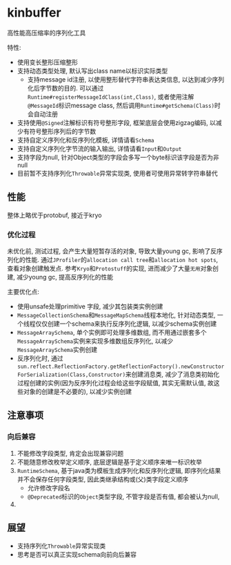 # **kinbuffer**
高性能高压缩率的序列化工具

特性:
* 使用变长整形压缩整形
* 支持动态类型处理, 默认写出class name以标识实际类型
  * 支持message id注册, 以使用整形替代字符串表达类信息, 以达到减少序列化后字节数的目的. 
  可以通过`Runtime#registerMessageIdClass(int,Class)`, 或者使用注解`@MessageId`标识message class, 
  然后调用`Runtime#getSchema(Class)`时会自动注册
* 支持使用`@Signed`注解标识有符号整形字段, 框架底层会使用zigzag编码, 以减少有符号整形序列后的字节数
* 支持自定义序列化和反序列化模板, 详情请看`Schema`
* 支持自定义序列化字节流的输入输出, 详情请看`Input`和`Output`
* 支持字段为null, 针对Object类型的字段会多写一个byte标识该字段是否为非null
* 目前暂不支持序列化`Throwable`异常实现类, 使用者可使用异常转字符串替代

## 性能
整体上略优于protobuf, 接近于kryo

### 优化过程
未优化前, 测试过程, 会产生大量短暂存活的对象, 导致大量young gc, 影响了反序列化的性能. 
通过`JProfiler`的`allocation call tree`和`allocation hot spots`, 查看对象创建触发点. 参考`Kryo`和`Protostuff`的实现, 
进而减少了大量`无用`对象创建, 减少young gc, 提高反序列化的性能

主要优化点:
* 使用unsafe处理primitive 字段, 减少其包装类实例创建
* `MessageCollectionSchema`和`MessageMapSchema`线程本地化, 针对动态类型, 一个线程仅仅创建一个schema来执行反序列化逻辑, 以减少schema实例创建
* `MessageArraySchema`, 单个实例即可处理多维数组, 而不用通过嵌套多个`MessageArraySchema`实例来实现多维数组反序列化, 以减少`MessageArraySchema`实例创建
* 反序列化时, 通过`sun.reflect.ReflectionFactory.getReflectionFactory().newConstructorForSerialization(Class,Constructor)`来创建消息类, 
  减少了消息类初始化过程创建的实例(因为反序列化过程会给这些字段赋值, 其实无需默认值, 故这些对象的创建是不必要的), 以减少实例创建

##  注意事项
### 向后兼容
1. 不能修改字段类型, 肯定会出现兼容问题
2. 不能随意修改枚举定义顺序, 底层逻辑是基于定义顺序来唯一标识枚举
3. `RuntimeSchema`, 基于java类为模板生成序列化和反序列化逻辑, 即序列化结果并不会保存任何字段类型, 因此类继承结构或(父)类字段定义顺序
   * 允许修改字段名
   * `@Deprecated`标识的`Object`类型字段, 不管字段是否有值, 都会被认为null,
4.

## 展望
* 支持序列化`Throwable`异常实现类
* 思考是否可以真正实现schema向前向后兼容